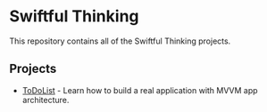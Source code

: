 # Swiftful Thinking

This repository contains all of the Swiftful Thinking projects.

## Projects

- [ToDoList](ToDoList) - Learn how to build a real application with MVVM app architecture.
